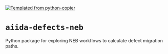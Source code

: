 [![Templated from python-copier](https://img.shields.io/endpoint?url=https://raw.githubusercontent.com/mbercx/python-copier/refs/heads/main/docs/img/badge.json)](https://github.com/mbercx/python-copier)

# `aiida-defects-neb`

Python package for exploring NEB workflows to calculate defect migration paths.
